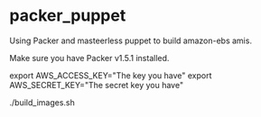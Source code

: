 # packer_puppet
Using Packer and masteerless puppet to build amazon-ebs amis.

Make sure you have Packer v1.5.1 installed.

export AWS_ACCESS_KEY="The key you have"
export AWS_SECRET_KEY="The secret key you have"

./build_images.sh
